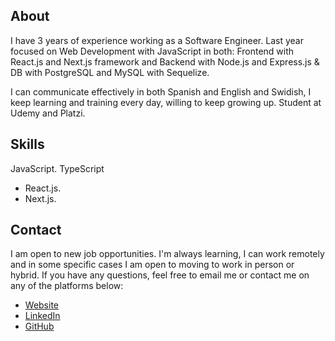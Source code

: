 ## About

I have 3 years of experience working as a Software Engineer. Last year focused on Web Development with JavaScript in both: Frontend with React.js and Next.js framework and Backend with Node.js and Express.js & DB with PostgreSQL and MySQL with Sequelize. 

I can communicate effectively in both Spanish and English and Swidish, I keep learning and training every day, willing to keep growing up. Student at Udemy and Platzi.

## Skills
 JavaScript.
TypeScript
- React.js.
- Next.js.


## Contact
I am open to new job opportunities. I'm always learning, I can work remotely and in some specific cases I am open to moving to work in person or hybrid. If you have any questions, feel free to email me or contact me on any of the platforms below:

- [Website](https://alejandroch1202.github.io/)
- [LinkedIn](https://www.linkedin.com/in/alejandroch/)
- [GitHub](https://github.com/alejandroch1202/)